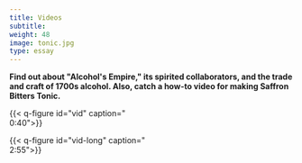 ```yaml
---
title: Videos
subtitle:
weight: 48
image: tonic.jpg
type: essay
---
```


**Find out about "Alcohol's Empire," its spirited collaborators, and the trade and craft of 1700s alcohol. Also, catch a how-to video for making Saffron Bitters Tonic.**

{{< q-figure id="vid" caption="<br>0:40">}}


{{< q-figure id="vid-long" caption="<br>2:55">}}
